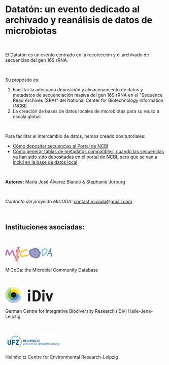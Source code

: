 # Datatón: un evento dedicado al archivado y reanálisis de datos de microbiotas #
<br />

El Datatón es un evento centrado en la recolección y el archivado de secuencias del gen 16S rRNA.

<br />

Su propósito es: 
<br />

1. Facilitar la adecuada deposición y almacenamiento de datos y metadatos de secuenciación masiva del
gen 16S rRNA en el "Sequence Read Archives (SRA)" del National Center for Biotechnology Information (NCBI)
2. La creación de bases de datos locales de microbiotas para su reuso a escala global.

<br />

Para facilitar el intercambio de datos, hemos creado dos tutoriales:
* [Cómo depositar secuencias al Portal de NCBI](https://github.com/MariaAlvBla/NCBI-Tutorial/blob/main/Submitting%20data%20to%20NCBI.md)
* [Cómo generar tablas de metadatos compatibles, cuando las secuencias ya han sido sido depositadas en el portal de NCBI,
pero que se van a incluí en la base de datos local](https://github.com/MariaAlvBla/NCBI-Tutorial/blob/main/Sharing%20already%20uploaded%20data). 

<br />

**Autores:** María José Álvarez Blanco & Stephanie Jurburg

<br />

*Contacto del proyecto MICODA:* <contact.micoda@gmail.com>

<br />

## Instituciones asociadas: ##
<br />

[<img src=".\First time upload images\logo MiCoDa empty.png" width=30% height=30%/>](https://micoda.idiv.de/)
<br />

MiCoDa: the Microbial Community Database

<br />

[<img src=".\First time upload images\iDivLogo-short.png" width=30% height=30%/>](https://www.idiv.de/en)
<br/>

German Centre for Integrative Biodiversity Research (iDiv) Halle-Jena-Leipzig
<br />

<br/>

[<img src=".\First time upload images\ufz_logo.png" width=35% height=35%/>](https://www.ufz.de/)
<br/>

Helmholtz Centre for Environmental Research-Leipzig
